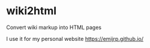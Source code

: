 # wiki2html
Convert wiki markup into HTML pages

I use it for my personal website https://emijrp.github.io/
